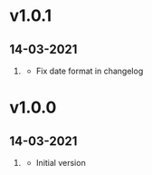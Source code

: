 # v1.0.1
##  14-03-2021

1. [](#bugfix)
   * Fix date format in changelog

# v1.0.0
##  14-03-2021

1. [](#new)
    * Initial version
